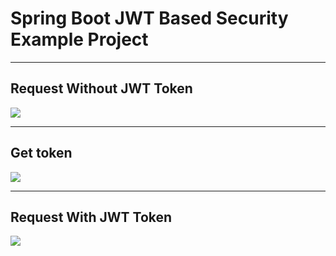 # Spring Boot JWT Based Security Example Project

<hr>

## Request Without JWT Token
<img src="https://raw.githubusercontent.com/ramazan/spring-boot-jwt-security-example/master/screenshots/unauthorized.png"/>


<hr>

## Get token
<img src="https://raw.githubusercontent.com/ramazan/spring-boot-jwt-security-example/master/screenshots/authenticate.png"/>

<hr>

## Request With JWT Token
<img src="https://raw.githubusercontent.com/ramazan/spring-boot-jwt-security-example/master/screenshots/success.png"/>
